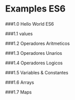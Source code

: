 # Examples ES6

###


###1.0 Hello World ES6

###1.1 values

###1.2 Operadores Aritmeticos

###1.3 Operadores Unarios
  
###1.4 Operadores Logicos
  
###1.5 Variables & Constantes
  
###1.6 Arrays

###1.7 Maps

  
